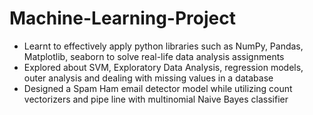 # Machine-Learning-Project
- Learnt to effectively apply python libraries such as NumPy, Pandas, Matplotlib, seaborn to solve real-life data analysis assignments
- Explored about SVM, Exploratory Data Analysis, regression models, outer analysis and dealing with missing values in a database
- Designed a Spam Ham email detector model while utilizing count vectorizers and pipe line with multinomial Naive Bayes classifier
